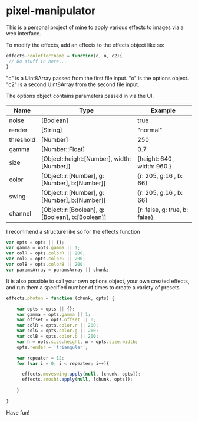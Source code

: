 # pixel-manipulator

This is a personal project of mine to apply various effects to images via a web interface.


To modify the effects, add an effects to the effects object like so:
```javascript
effects.cooleffectname = function(c, o, c2){
 // Do stuff in here...
}
```

"c" is a Uint8Array passed from the first file input. 
"o" is the options object.
"c2" is a second Uint8Array from the second file input.

The options object contains  parameters passed in via the UI. 

Name | Type | Example
--- | --- | ---
 noise   | [Boolean] | true
 render  | [String] | "normal"
 threshold | [Number] | 250
 gamma   | [Number::Float] | 0.7
 size    | [Object::height:[Number], width:[Number]] | {height: 640 , width: 960 }
 color   | [Object::r:[Number], g:[Number], b:[Number]] | {r: 205, g:16 , b: 66}
 swing   | [Object::r:[Number], g:[Number], b:[Number]]  |{r: 205, g:16 , b: 66}
 channel | [Object::r:[Boolean], g:[Boolean], b:[Boolean]] | {r: false, g: true, b: false}

I recommend a structure like so for the effects function

```javascript
var opts = opts || {};
var gamma = opts.gamma || 1;
var colR = opts.colorR || 200; 
var colG = opts.colorG || 200;
var colB = opts.colorB || 200;
var paramsArray = paramsArray || chunk;
```
 
  It is also possible to call your own options object,
  your own created effects, and run them a specified
  number of times to create a variety of presets

```javascript
effects.photon = function (chunk, opts) {

    var opts = opts || {};
    var gamma = opts.gamma || 1;
    var offset = opts.offset || 0;
    var colR = opts.color.r || 200; 
    var colG = opts.color.g || 200;
    var colB = opts.color.b || 200;
    var h = opts.size.height, w = opts.size.width;
    opts.render = 'triangular';

    var repeater = 12;
    for (var i = 0; i < repeater; i++){

      effects.moveswing.apply(null, [chunk, opts]);
      effects.smosht.apply(null, [chunk, opts]);

    }
    
}
```


Have fun!